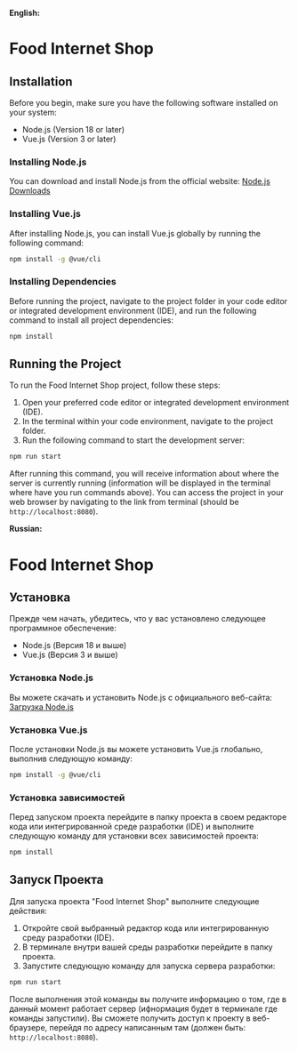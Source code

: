 **English:**

# Food Internet Shop

## Installation

Before you begin, make sure you have the following software installed on your system:

- Node.js (Version 18 or later)
- Vue.js (Version 3 or later)

### Installing Node.js

You can download and install Node.js from the official website: [Node.js Downloads](https://nodejs.org/)

### Installing Vue.js

After installing Node.js, you can install Vue.js globally by running the following command:

```bash
npm install -g @vue/cli
```

### Installing Dependencies

Before running the project, navigate to the project folder in your code editor or integrated development environment (IDE), and run the following command to install all project dependencies:

```bash
npm install
```

## Running the Project

To run the Food Internet Shop project, follow these steps:

1. Open your preferred code editor or integrated development environment (IDE).
2. In the terminal within your code environment, navigate to the project folder.
3. Run the following command to start the development server:

```bash
npm run start
```

After running this command, you will receive information about where the server is currently running (information will be displayed in the terminal where have you run commands above). You can access the project in your web browser by navigating to the link from terminal (should be `http://localhost:8080`).

**Russian:**

# Food Internet Shop

## Установка

Прежде чем начать, убедитесь, что у вас установлено следующее программное обеспечение:

- Node.js (Версия 18 и выше)
- Vue.js (Версия 3 и выше)

### Установка Node.js

Вы можете скачать и установить Node.js с официального веб-сайта: [Загрузка Node.js](https://nodejs.org/)

### Установка Vue.js

После установки Node.js вы можете установить Vue.js глобально, выполнив следующую команду:

```bash
npm install -g @vue/cli
```

### Установка зависимостей

Перед запуском проекта перейдите в папку проекта в своем редакторе кода или интегрированной среде разработки (IDE) и выполните следующую команду для установки всех зависимостей проекта:

```bash
npm install
```

## Запуск Проекта

Для запуска проекта "Food Internet Shop" выполните следующие действия:

1. Откройте свой выбранный редактор кода или интегрированную среду разработки (IDE).
2. В терминале внутри вашей среды разработки перейдите в папку проекта.
3. Запустите следующую команду для запуска сервера разработки:

```bash
npm run start
```

После выполнения этой команды вы получите информацию о том, где в данный момент работает сервер (ифнормация будет в терминале где команды запустили). Вы сможете получить доступ к проекту в веб-браузере, перейдя по адресу написанным там (должен быть: `http://localhost:8080`).
